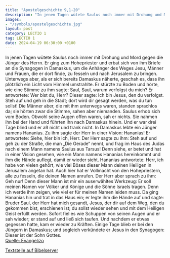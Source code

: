 ```yaml
---
title: "Apostelgeschichte 9,1-20"
description: "In jenen Tagen wütete Saulus noch immer mit Drohung und Mord gegen die Jünger des Herrn. Er ging zum Hohepriester und erbat sich von ihm Briefe an die Synagogen in Damaskus, um die Anhänger des Weges Jesu, Männer und Frauen, die er dort finde, zu fesseln und nach Jerusalem zu bri...."
images:
- "/symbols/apostelgeschichte.jpg"
layout: post
category: LECTIO 1
tag: LECTIO 1
date: 2024-04-19 06:30:00 +0100
---
```

In jenen Tagen wütete Saulus noch immer mit Drohung und Mord gegen die Jünger des Herrn. Er ging zum Hohepriester
und erbat sich von ihm Briefe an die Synagogen in Damaskus, um die Anhänger des Weges Jesu, Männer und Frauen, die er dort finde, zu fesseln und nach Jerusalem zu bringen.<!--more-->
Unterwegs aber, als er sich bereits Damaskus näherte, geschah es, dass ihn plötzlich ein Licht vom Himmel umstrahlte.
Er stürzte zu Boden und hörte, wie eine Stimme zu ihm sagte: Saul, Saul, warum verfolgst du mich?
Er antwortete: Wer bist du, Herr? Dieser sagte: Ich bin Jesus, den du verfolgst.
Steh auf und geh in die Stadt; dort wird dir gesagt werden, was du tun sollst!
Die Männer aber, die mit ihm unterwegs waren, standen sprachlos da; sie hörten zwar die Stimme, sahen aber niemanden.
Saulus erhob sich vom Boden. Obwohl seine Augen offen waren, sah er nichts. Sie nahmen ihn bei der Hand und führten ihn nach Damaskus hinein.
Und er war drei Tage blind und er aß nicht und trank nicht.
In Damaskus lebte ein Jünger namens Hananias. Zu ihm sagte der Herr in einer Vision: Hananias! Er antwortete: Siehe, hier bin ich, Herr.
Der Herr sagte zu ihm: Steh auf und geh zu der Straße, die man „Die Gerade“ nennt, und frag im Haus des Judas nach einem Mann namens Saulus aus Tarsus! Denn siehe, er betet
und hat in einer Vision gesehen, wie ein Mann namens Hananias hereinkommt und ihm die Hände auflegt, damit er wieder sieht.
Hananias antwortete: Herr, ich habe von vielen gehört, wie viel Böses dieser Mann deinen Heiligen in Jerusalem angetan hat.
Auch hier hat er Vollmacht von den Hohepriestern, alle zu fesseln, die deinen Namen anrufen.
Der Herr aber sprach zu ihm: Geh nur! Denn dieser Mann ist mir ein auserwähltes Werkzeug: Er soll meinen Namen vor Völker und Könige und die Söhne Israels tragen.
Denn ich werde ihm zeigen, wie viel er für meinen Namen leiden muss.
Da ging Hananias hin und trat in das Haus ein; er legte ihm die Hände auf und sagte: Bruder Saul, der Herr hat mich gesandt, Jesus, der dir auf dem Weg, den du gekommen bist, erschienen ist; du sollst wieder sehen und mit dem Heiligen Geist erfüllt werden.
Sofort fiel es wie Schuppen von seinen Augen und er sah wieder; er stand auf und ließ sich taufen.
Und nachdem er etwas gegessen hatte, kam er wieder zu Kräften. Einige Tage blieb er bei den Jüngern in Damaskus;
und sogleich verkündete er Jesus in den Synagogen: Dieser ist der Sohn Gottes.<br>
[Quelle: Evangelizo](https://evangeliumtagfuertag.org/DE/gospel)

[Textstelle auf Bibelserver](https://www.bibleserver.com/EU/Apostelgeschichte9,1-20)
